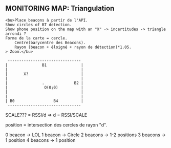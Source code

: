 ## MONITORING MAP: Triangulation
	<bu>Place beacons à partir de l'API.
	Show circles of BT detection.
	Show phone position on the map with an "X" -> incertitudes -> triangle arrondi ?
	Forme de la carte = cercle.
		Centre(barycentre des Beacons).
		Rayon (beacon + éloigné + rayon de détection)*1.05.
	> Zoom.</bu>

```
 --------------------------------
|               B1               |
|                                |
|       X?                       |
|                                |
|               .             B2 |
|                O(0;0)          |
|                                |
|                                |
| B0                 B4          |
 --------------------------------
```

SCALE??? = RSSI/d
=> d = RSSI/SCALE

position = intersection des cercles de rayon "d".

0 beacon -> LOL
1 beacon -> Circle
2 beacons -> 1-2 positions
3 beacons -> 1 position
4 beacons -> 1 position
